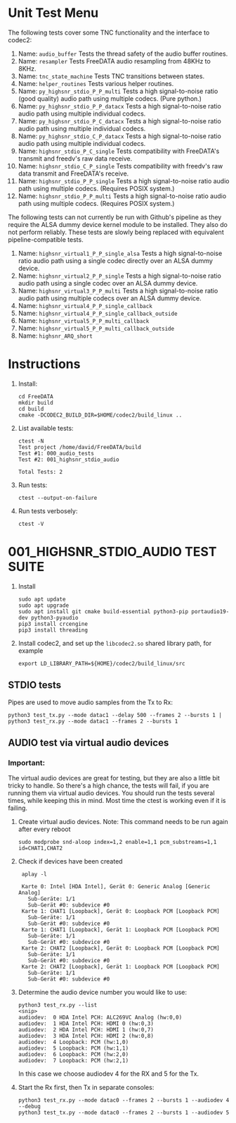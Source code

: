 
# Unit Test Menu

The following tests cover some TNC functionality and the interface to codec2:
1. Name: `audio_buffer`
   Tests the thread safety of the audio buffer routines.
1. Name: `resampler`
   Tests FreeDATA audio resampling from 48KHz to 8KHz.
1. Name: `tnc_state_machine`
   Tests TNC transitions between states.
1. Name: `helper_routines`
   Tests various helper routines.
1. Name: `py_highsnr_stdio_P_P_multi`
   Tests a high signal-to-noise ratio (good quality) audio path using multiple codecs. (Pure python.)
1. Name: `py_highsnr_stdio_P_P_datacx`
   Tests a high signal-to-noise ratio audio path using multiple individual codecs.
1. Name: `py_highsnr_stdio_P_C_datacx`
    Tests a high signal-to-noise ratio audio path using multiple individual codecs.
1. Name: `py_highsnr_stdio_C_P_datacx`
    Tests a high signal-to-noise ratio audio path using multiple individual codecs.
1. Name: `highsnr_stdio_P_C_single`
   Tests compatibility with FreeDATA's transmit and freedv's raw data receive. 
1. Name: `highsnr_stdio_C_P_single`
   Tests compatibility with freedv's raw data transmit and FreeDATA's receive. 
1. Name: `highsnr_stdio_P_P_single`
   Tests a high signal-to-noise ratio audio path using multiple codecs. (Requires POSIX system.)
1. Name: `highsnr_stdio_P_P_multi`
    Tests a high signal-to-noise ratio audio path using multiple codecs. (Requires POSIX system.)

The following tests can not currently be run with Github's pipeline as they require the ALSA dummy device
kernel module to be installed. They also do not perform reliably. These tests are slowly being
replaced with equivalent pipeline-compatible tests.
1. Name: `highsnr_virtual1_P_P_single_alsa`
    Tests a high signal-to-noise ratio audio path using a single codec directly over an ALSA dummy device.
1. Name: `highsnr_virtual2_P_P_single`
    Tests a high signal-to-noise ratio audio path using a single codec over an ALSA dummy device.
1. Name: `highsnr_virtual3_P_P_multi`
    Tests a high signal-to-noise ratio audio path using multiple codecs over an ALSA dummy device.
1. Name: `highsnr_virtual4_P_P_single_callback`
1. Name: `highsnr_virtual4_P_P_single_callback_outside`
1. Name: `highsnr_virtual5_P_P_multi_callback`
1. Name: `highsnr_virtual5_P_P_multi_callback_outside`
1. Name: `highsnr_ARQ_short`



# Instructions

1. Install:
   ```
   cd FreeDATA
   mkdir build
   cd build
   cmake -DCODEC2_BUILD_DIR=$HOME/codec2/build_linux ..
   ```
2. List available tests:
   ```
   ctest -N
   Test project /home/david/FreeDATA/build
   Test #1: 000_audio_tests
   Test #2: 001_highsnr_stdio_audio

   Total Tests: 2
   ```
3. Run tests:
   ```
   ctest --output-on-failure
   ```
4. Run tests verbosely:
   ```
   ctest -V
   ```




# 001_HIGHSNR_STDIO_AUDIO TEST SUITE

1. Install
   ```
   sudo apt update
   sudo apt upgrade
   sudo apt install git cmake build-essential python3-pip portaudio19-dev python3-pyaudio
   pip3 install crcengine
   pip3 install threading
   ```
1. Install codec2, and set up the `libcodec2.so` shared library path, for example
   ```
   export LD_LIBRARY_PATH=${HOME}/codec2/build_linux/src
   ```

## STDIO tests

Pipes are used to move audio samples from the Tx to Rx:

```
python3 test_tx.py --mode datac1 --delay 500 --frames 2 --bursts 1 | python3 test_rx.py --mode datac1 --frames 2 --bursts 1
```

## AUDIO test via virtual audio devices
### Important:
The virtual audio devices are great for testing, but they are also a little bit tricky to handle. So there's a high chance, the tests will fail, if you are running them via virtual audio devices. You should run the tests several times, while keeping this in mind. Most time the ctest is working even if it is failing.

1. Create virtual audio devices. Note: This command needs to be run again after every reboot
   ```
   sudo modprobe snd-aloop index=1,2 enable=1,1 pcm_substreams=1,1 id=CHAT1,CHAT2 
   ```

1. Check if devices have been created
   ```
    aplay -l

    Karte 0: Intel [HDA Intel], Gerät 0: Generic Analog [Generic Analog]
      Sub-Geräte: 1/1
      Sub-Gerät #0: subdevice #0
    Karte 1: CHAT1 [Loopback], Gerät 0: Loopback PCM [Loopback PCM]
      Sub-Geräte: 1/1
      Sub-Gerät #0: subdevice #0
    Karte 1: CHAT1 [Loopback], Gerät 1: Loopback PCM [Loopback PCM]
      Sub-Geräte: 1/1
      Sub-Gerät #0: subdevice #0
    Karte 2: CHAT2 [Loopback], Gerät 0: Loopback PCM [Loopback PCM]
      Sub-Geräte: 1/1
      Sub-Gerät #0: subdevice #0
    Karte 2: CHAT2 [Loopback], Gerät 1: Loopback PCM [Loopback PCM]
      Sub-Geräte: 1/1
      Sub-Gerät #0: subdevice #0
   ```
   
1. Determine the audio device number you would like to use:
   ```
   python3 test_rx.py --list
   <snip>
   audiodev:  0 HDA Intel PCH: ALC269VC Analog (hw:0,0)
   audiodev:  1 HDA Intel PCH: HDMI 0 (hw:0,3)
   audiodev:  2 HDA Intel PCH: HDMI 1 (hw:0,7)
   audiodev:  3 HDA Intel PCH: HDMI 2 (hw:0,8)
   audiodev:  4 Loopback: PCM (hw:1,0)
   audiodev:  5 Loopback: PCM (hw:1,1)
   audiodev:  6 Loopback: PCM (hw:2,0)
   audiodev:  7 Loopback: PCM (hw:2,1)
   ```
   In this case we choose audiodev 4 for the RX and 5 for the Tx.

1. Start the Rx first, then Tx in separate consoles:
   ```
   python3 test_rx.py --mode datac0 --frames 2 --bursts 1 --audiodev 4 --debug
   python3 test_tx.py --mode datac0 --frames 2 --bursts 1 --audiodev 5
